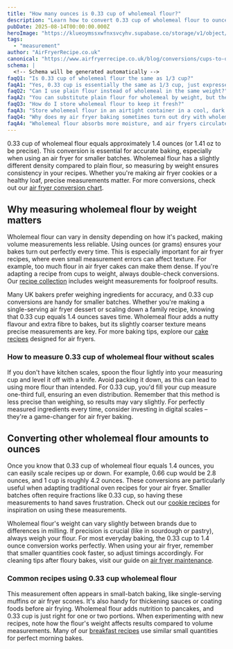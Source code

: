 ```yaml
---
title: "How many ounces is 0.33 cup of wholemeal flour?"
description: "Learn how to convert 0.33 cup of wholemeal flour to ounces for perfect baking every time. Includes UK measurements and air fryer tips."
pubDate: 2025-08-14T00:00:00.000Z
heroImage: "https://klueoymssxwfnxsvcyhv.supabase.co/storage/v1/object/public/Shmucket/0-33-cup-wholemeal-flour-to-ounces.webp"
tags:
  - "measurement"
author: "AirFryerRecipe.co.uk"
canonical: "https://www.airfryerrecipe.co.uk/blog/conversions/cups-to-ounces/0-33-cup-wholemeal-flour-to-ounces"
schema: |
  <!-- Schema will be generated automatically -->
faqQ1: "Is 0.33 cup of wholemeal flour the same as 1/3 cup?"
faqA1: "Yes, 0.33 cup is essentially the same as 1/3 cup, just expressed decimally. The slight difference (0.33 versus 0.333...) is negligible in home baking. For most recipes, especially air fryer quantities, you can use them interchangeably without affecting results."
faqQ2: "Can I use plain flour instead of wholemeal in the same weight?"
faqA2: "You can substitute plain flour for wholemeal by weight, but the texture will differ. Wholemeal flour absorbs more liquid, so you might need slightly less. In air fryer recipes, this can affect how quickly items brown, so adjust cooking times if making substitutions."
faqQ3: "How do I store wholemeal flour to keep it fresh?"
faqA3: "Store wholemeal flour in an airtight container in a cool, dark place. It has a shorter shelf life than white flour due to the oil-rich germ. For longer storage, keep it in the fridge or freezer, especially if you're using small amounts like 0.33 cup at a time."
faqQ4: "Why does my air fryer baking sometimes turn out dry with wholemeal flour?"
faqA4: "Wholemeal flour absorbs more moisture, and air fryers circulate dry heat. Try reducing temperature by 10°C or adding an extra tablespoon of liquid when converting recipes. Also, check doneness a few minutes early, as wholemeal goods can dry out if overcooked."
---
```

<p>0.33 cup of wholemeal flour equals approximately 1.4 ounces (or 1.41 oz to be precise). This conversion is essential for accurate baking, especially when using an air fryer for smaller batches. Wholemeal flour has a slightly different density compared to plain flour, so measuring by weight ensures consistency in your recipes. Whether you're making air fryer cookies or a healthy loaf, precise measurements matter. For more conversions, check out our <a href=https://www.airfryerrecipe.co.uk/air-fryer-conversion-chart>air fryer conversion chart</a>.</p>  

<h2>Why measuring wholemeal flour by weight matters</h2>  
<p>Wholemeal flour can vary in density depending on how it's packed, making volume measurements less reliable. Using ounces (or grams) ensures your bakes turn out perfectly every time. This is especially important for air fryer recipes, where even small measurement errors can affect texture. For example, too much flour in air fryer cakes can make them dense. If you're adapting a recipe from cups to weight, always double-check conversions. Our <a href=https://www.airfryerrecipe.co.uk/recipes>recipe collection</a> includes weight measurements for foolproof results.</p>  

<p>Many UK bakers prefer weighing ingredients for accuracy, and 0.33 cup conversions are handy for smaller batches. Whether you're making a single-serving air fryer dessert or scaling down a family recipe, knowing that 0.33 cup equals 1.4 ounces saves time. Wholemeal flour adds a nutty flavour and extra fibre to bakes, but its slightly coarser texture means precise measurements are key. For more baking tips, explore our <a href=https://www.airfryerrecipe.co.uk/recipe-category/cakes>cake recipes</a> designed for air fryers.</p>  

<h3>How to measure 0.33 cup of wholemeal flour without scales</h3>  
<p>If you don't have kitchen scales, spoon the flour lightly into your measuring cup and level it off with a knife. Avoid packing it down, as this can lead to using more flour than intended. For 0.33 cup, you'd fill your cup measure one-third full, ensuring an even distribution. Remember that this method is less precise than weighing, so results may vary slightly. For perfectly measured ingredients every time, consider investing in digital scales – they're a game-changer for air fryer baking.</p>  

<h2>Converting other wholemeal flour amounts to ounces</h2>  
<p>Once you know that 0.33 cup of wholemeal flour equals 1.4 ounces, you can easily scale recipes up or down. For example, 0.66 cup would be 2.8 ounces, and 1 cup is roughly 4.2 ounces. These conversions are particularly useful when adapting traditional oven recipes for your air fryer. Smaller batches often require fractions like 0.33 cup, so having these measurements to hand saves frustration. Check out our <a href=https://www.airfryerrecipe.co.uk/recipe-category/cookies>cookie recipes</a> for inspiration on using these measurements.</p>  

<p>Wholemeal flour's weight can vary slightly between brands due to differences in milling. If precision is crucial (like in sourdough or pastry), always weigh your flour. For most everyday baking, the 0.33 cup to 1.4 ounce conversion works perfectly. When using your air fryer, remember that smaller quantities cook faster, so adjust timings accordingly. For cleaning tips after floury bakes, visit our guide on <a href=https://www.airfryerrecipe.co.uk/air-fryer-cleaner>air fryer maintenance</a>.</p>  

<h3>Common recipes using 0.33 cup wholemeal flour</h3>  
<p>This measurement often appears in small-batch baking, like single-serving muffins or air fryer scones. It's also handy for thickening sauces or coating foods before air frying. Wholemeal flour adds nutrition to pancakes, and 0.33 cup is just right for one or two portions. When experimenting with new recipes, note how the flour's weight affects results compared to volume measurements. Many of our <a href=https://www.airfryerrecipe.co.uk/recipe-category/breakfast>breakfast recipes</a> use similar small quantities for perfect morning bakes.</p>
